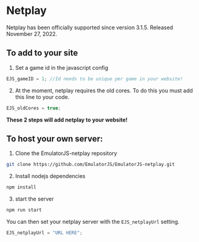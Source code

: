 # Netplay


Netplay has been officially supported since version 3.1.5. Released November 27, 2022.

## To add to your site

1. Set a game id in the javascript config
```js
EJS_gameID = 1; //Id needs to be unique per game in your website!
```

2. At the moment, netplay requires the old cores. To do this you must add this line to your code.
```js
EJS_oldCores = true;
```

**These 2 steps will add netplay to your website!**




## To host your own server:

1. Clone the EmulatorJS-netplay repository
```sh
git clone https://github.com/EmulatorJS/EmulatorJS-netplay.git
```

2. Install nodejs dependencies
```sh
npm install
```

3. start the server
```sh
npm run start
```

You can then set your netplay server with the `EJS_netplayUrl` setting.
```js
EJS_netplayUrl = "URL HERE";
```
